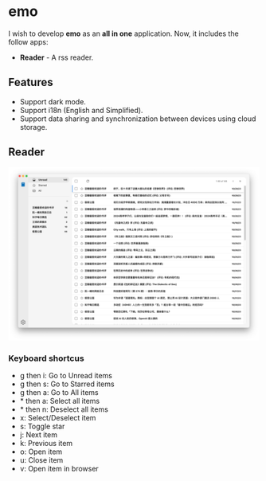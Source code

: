 # emo

I wish to develop **emo** as an **all in one** application. Now, it includes the follow apps:
  - **Reader** - A rss reader.

## Features
- Support dark mode.
- Support i18n (English and Simplified).
- Support data sharing and synchronization between devices using cloud storage.

## Reader
![Reader screenshot](./docs/images/screenshot.png)

### Keyboard shortcus
- g then i: Go to Unread items
- g then s: Go to Starred items
- g then a: Go to All items
- \* then a: Select all items
- \* then n: Deselect all items
- x: Select/Deselect item
- s: Toggle star
- j: Next item
- k: Previous item
- o: Open item
- u: Close item
- v: Open item in browser
